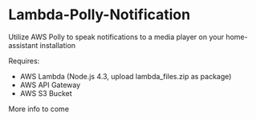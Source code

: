 # Lambda-Polly-Notification
Utilize AWS Polly to speak notifications to a media player on your home-assistant installation

Requires:
* AWS Lambda (Node.js 4.3, upload lambda_files.zip as package)
* AWS API Gateway
* AWS S3 Bucket

More info to come
